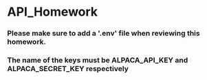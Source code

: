 # API_Homework
### Please make sure to add a '.env' file when reviewing this homework.
### The name of the keys must be ALPACA_API_KEY and ALPACA_SECRET_KEY respectively
